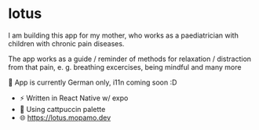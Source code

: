 # lotus

I am building this app for my mother, who works as a paediatrician with children with chronic pain diseases. 

The app works as a guide / reminder of methods for relaxation / distraction from that pain, e. g. breathing excercises, being mindful and many more

👷 App is currently German only, i11n coming soon :D

- ⚡  Written in React Native w/ expo
- 🎨	Using cattpuccin palette 
- 🌐	https://lotus.mopamo.dev
